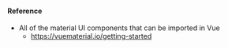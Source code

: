 #### Reference

* All of the material UI components that can be imported in Vue
    * https://vuematerial.io/getting-started